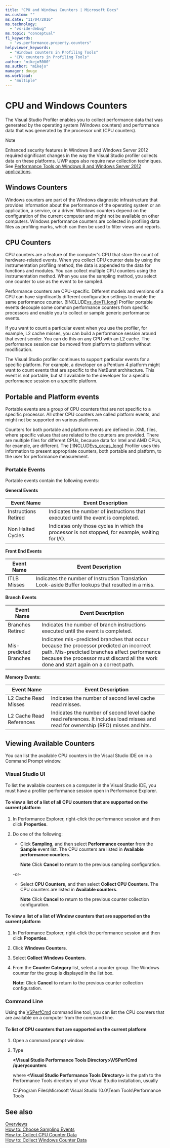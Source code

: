 ```yaml
---
title: "CPU and Windows Counters | Microsoft Docs"
ms.custom: ""
ms.date: "11/04/2016"
ms.technology: 
  - "vs-ide-debug"
ms.topic: "conceptual"
f1_keywords: 
  - "vs.performance.property.counters"
helpviewer_keywords: 
  - "Windows counters in Profiling Tools"
  - "CPU counters in Profiling Tools"
author: "mikejo5000"
ms.author: "mikejo"
manager: douge
ms.workload: 
  - "multiple"
---
```

# CPU and Windows Counters

The Visual Studio Profiler enables you to collect performance data that was generated by the operating system (Windows counters) and performance data that was generated by the processor unit (CPU counters).

> [!NOTE]
> Enhanced security features in Windows 8 and Windows Server 2012 required significant changes in the way the Visual Studio profiler collects data on these platforms. UWP apps also require new collection techniques. See [Performance Tools on Windows 8 and Windows Server 2012 applications](../profiling/performance-tools-on-windows-8-and-windows-server-2012-applications.md).

## Windows Counters

Windows counters are part of the Windows diagnostic infrastructure that provides information about the performance of the operating system or an application, a service, or a driver. Windows counters depend on the configuration of the current computer and might not be available on other computers. Windows performance counters are collected in profiling data files as profiling marks, which can then be used to filter views and reports.

## CPU Counters

CPU counters are a feature of the computer's CPU that store the count of hardware-related events. When you collect CPU counter data by using the instrumentation profiling method, the data is appended to the data for functions and modules. You can collect multiple CPU counters using the instrumentation method. When you use the sampling method, you select one counter to use as the event to be sampled.

Performance counters are CPU-specific. Different models and versions of a CPU can have significantly different configuration settings to enable the same performance counter. [!INCLUDE[vs_dev11_long](../data-tools/includes/vs_dev11_long_md.md)] Profiler portable events decouple some common performance counters from specific processors and enable you to collect or sample generic performance events.

If you want to count a particular event when you use the profiler, for example, L2 cache misses, you can build a performance session around that event sender. You can do this on any CPU with an L2 cache. The performance session can be moved from platform to platform without modification.

The Visual Studio profiler continues to support particular events for a specific platform. For example, a developer on a Pentium 4 platform might want to count events that are specific to the NetBurst architecture. This event is not portable, but still available to the developer for a specific performance session on a specific platform.

## Portable and Platform events

Portable events are a group of CPU counters that are not specific to a specific processor. All other CPU counters are called platform events, and might not be supported on various platforms.

 Counters for both portable and platform events are defined in .XML files, where specific values that are related to the counters are provided. There are multiple files for different CPUs, because data for Intel and AMD CPUs, for example, are different. The [!INCLUDE[vs_orcas_long](../debugger/includes/vs_orcas_long_md.md)] Profiler uses this information to present appropriate counters, both portable and platform, to the user for performance measurement.

### Portable Events

Portable events contain the following events:

**General Events**

|Event Name|Event Description|
|----------------|-----------------------|
|Instructions Retired|Indicates the number of instructions that executed until the event is completed.|
|Non Halted Cycles|Indicates only those cycles in which the processor is not stopped, for example, waiting for I/O.|

**Front End Events**

|Event Name|Event Description|
|----------------|-----------------------|
|ITLB Misses|Indicates the number of Instruction Translation Look-aside Buffer lookups that resulted in a miss.|

**Branch Events**

|Event Name|Event Description|
|----------------|-----------------------|
|Branches Retired|Indicates the number of branch instructions executed until the event is completed.|
|Mis-predicted Branches|Indicates mis-predicted branches that occur because the processor predicted an incorrect path. Mis-predicted branches affect performance because the processor must discard all the work done and start again on a correct path.|

**Memory Events:**

|Event Name|Event Description|
|----------------|-----------------------|
|L2 Cache Read Misses|Indicates the number of second level cache read misses.|
|L2 Cache Read References|Indicates the number of second level cache read references. It includes load misses and read for ownership (RFO) misses and hits.|

## Viewing Available Counters

You can list the available CPU counters in the Visual Studio IDE on in a Command Prompt window.

### Visual Studio UI

To list the available counters on a computer in the Visual Studio IDE, you must have a profiler performance session open in Performance Explorer.

#### To view a list of a list of all CPU counters that are supported on the current platform

1. In Performance Explorer, right-click the performance session and then click **Properties**.

2. Do one of the following:

    -   Click **Sampling**, and then select **Performance counter** from the **Sample** event list. The CPU counters are listed in **Available performance counters**.

         **Note** Click **Cancel** to return to the previous sampling configuration.

     -or-

    -   Select **CPU Counters**, and then select **Collect CPU Counters**. The CPU counters are listed in **Available counters**.

         **Note** Click **Cancel** to return to the previous counter collection configuration.

#### To view a list of a list of Window counters that are supported on the current platform

1. In Performance Explorer, right-click the performance session and then click **Properties**.

2. Click **Windows Counters**.

3. Select **Collect Windows Counters**.

4. From the **Counter Category** list, select a counter group. The Windows counter for the group is displayed in the list box.

     **Note:** Click **Cancel** to return to the previous counter collection configuration.

### Command Line

Using the [VSPerfCmd](../profiling/vsperfcmd.md) command line tool, you can list the CPU counters that are available on a computer from the command line.

#### To list of CPU counters that are supported on the current platform

1. Open a command prompt window.

2. Type

     **\<Visual Studio Performance Tools Directory>\VSPerfCmd /querycounters**

     where **\<Visual Studio Performance Tools Directory>** is the path to the Performance Tools directory of your Visual Studio installation, usually

     C:\Program Files\Microsoft Visual Studio 10.0\Team Tools\Performance Tools

## See also

[Overviews](../profiling/overviews-performance-tools.md)  
[How to: Choose Sampling Events](../profiling/how-to-choose-sampling-events.md)  
[How to: Collect CPU Counter Data](../profiling/how-to-collect-cpu-counter-data.md)  
[How to: Collect Windows Counter Data](../profiling/how-to-collect-windows-counter-data.md)